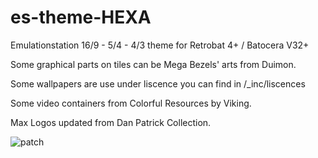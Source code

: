 # es-theme-HEXA
Emulationstation 16/9 - 5/4 - 4/3 theme for Retrobat 4+ / Batocera V32+

Some graphical parts on tiles can be Mega Bezels' arts from Duimon.

Some wallpapers are use under liscence you can find in /_inc/liscences

Some video containers from Colorful Resources by Viking.

Max Logos updated from Dan Patrick Collection.

![patch](https://user-images.githubusercontent.com/59354081/170188485-61d33057-5269-4f1e-bdc4-7b08a05698dc.jpg)
